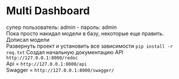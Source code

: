 # Multi Dashboard

супер пользователь: admin - пароль: admin<br/>
Пока просто накидал модели в базу, некоторые еще править.<br/>
Дописал модели<br/>
Развернуть проект и установить все зависимости `pip install -r req.txt`
Создал начальную документацию API `http://127.0.0.1:8000/redoc`  <br/>
Api = `http://127.0.0.1:8000/api` <br/>
Swagger = `http://127.0.0.1:8000/swagger/` <br/>
